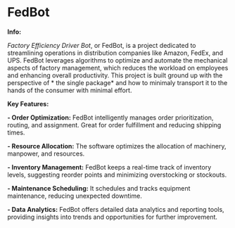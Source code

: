 # FedBot

**Info:**

_Factory Efficiency Driver Bot_, or FedBot, is a project dedicated to streamlining operations in distribution companies like Amazon, FedEx, and UPS. FedBot leverages algorithms to optimize and automate the mechanical aspects of factory management, which reduces the workload on employees and enhancing overall productivity. This project is built ground up with the perspective of * the single package* and how to minimaly transport it to the hands of the consumer with minimal effort.

**Key Features:**

**- Order Optimization:**  FedBot intelligently manages order prioritization, routing, and assignment. Great for order fulfillment and reducing shipping times.

**- Resource Allocation:**   The software optimizes the allocation of machinery, manpower, and resources.

**- Inventory Management:** FedBot keeps a real-time track of inventory levels, suggesting reorder points and minimizing overstocking or stockouts.

**- Maintenance Scheduling:** It schedules and tracks equipment maintenance, reducing unexpected downtime.

**- Data Analytics:** FedBot offers detailed data analytics and reporting tools, providing insights into trends and opportunities for further improvement.

